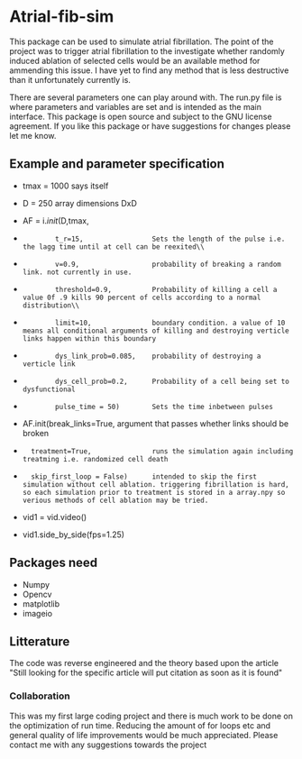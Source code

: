 # Atrial-fib-sim

This package can be used to simulate atrial fibrillation. The point of the project was to trigger atrial fibrillation to the investigate whether randomly induced ablation of selected cells would be an available method for ammending this issue. I have yet to find any method that is less destructive than it unfortunately currently is.

There are several parameters one can play around with. The run.py file is where parameters and variables are set and is intended as the main interface. This package is open source and subject to the GNU license agreement. If you like this package or have suggestions for changes please let me know. 

## Example and parameter specification

- tmax = 1000     says itself
- D = 250         array dimensions DxD


- AF = i._init_(D,tmax,
-             t_r=15,                 Sets the length of the pulse i.e. the lagg time until at cell can be reexited\\
-             v=0.9,                  probability of breaking a random link. not currently in use.
-             threshold=0.9,          Probability of killing a cell a value 0f .9 kills 90 percent of cells according to a normal distribution\\
-             limit=10,               boundary condition. a value of 10 means all conditional arguments of killing and destroying verticle links happen within this boundary
-             dys_link_prob=0.085,    probability of destroying a verticle link
-             dys_cell_prob=0.2,      Probability of a cell being set to dysfunctional
-             pulse_time = 50)        Sets the time inbetween pulses
- AF.init(break_links=True,            argument that passes whether links should be broken
-       treatment=True,               runs the simulation again including treatming i.e. randomized cell death
-       skip_first_loop = False)      intended to skip the first simulation without cell ablation. triggering fibrillation is hard, so each simulation prior to treatment is stored in a array.npy so verious methods of cell ablation may be tried.

- vid1 = vid.video()
- vid1.side_by_side(fps=1.25)


## Packages need
- Numpy
- Opencv
- matplotlib
- imageio

## Litterature
The code was reverse engineered and the theory based upon the article "Still looking for the specific article will put citation as soon as it is found"

### Collaboration
This was my first large coding project and there is much work to be done on the optimization of run time. Reducing the amount of for loops etc and general quality of life improvements would be much appreciated. Please contact me with any suggestions towards the project
